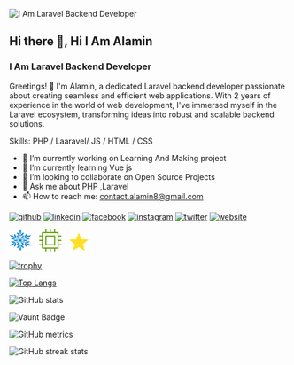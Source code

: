 ![I Am Laravel Backend Developer](https://scontent.fdac152-1.fna.fbcdn.net/v/t39.30808-6/329139394_551750820255225_5542099515308236458_n.jpg?_nc_cat=106&ccb=1-7&_nc_sid=efb6e6&_nc_ohc=f_2fWRpetLUAX8PRxvm&_nc_ht=scontent.fdac152-1.fna&oh=00_AfAkVXzZFp2GxaLSsPWY1bx2q3wQ92pwhlWxjMpMcraK0w&oe=6582864A)

## Hi there 👋, Hi I Am Alamin
### I Am Laravel Backend Developer


Greetings! 👋 I'm Alamin, a dedicated Laravel backend developer passionate about creating seamless and efficient web applications. With 2 years of experience in the world of web development, I've immersed myself in the Laravel ecosystem, transforming ideas into robust and scalable backend solutions.

Skills: PHP / Laaravel/ JS / HTML / CSS

- 🔭 I’m currently working on Learning And Making project 
- 🌱 I’m currently learning Vue js 
- 👯 I’m looking to collaborate on Open Source Projects 
- 💬 Ask me about PHP ,Laravel 
- 📫 How to reach me: contact.alamin8@gmail.com 


[<img src='https://cdn.jsdelivr.net/npm/simple-icons@3.0.1/icons/github.svg' alt='github' height='40'>](https://github.com/https://github.com/developer-alamin)  [<img src='https://cdn.jsdelivr.net/npm/simple-icons@3.0.1/icons/linkedin.svg' alt='linkedin' height='40'>](https://www.linkedin.com/in/https://www.linkedin.com/in/dev-alamin//)  [<img src='https://cdn.jsdelivr.net/npm/simple-icons@3.0.1/icons/facebook.svg' alt='facebook' height='40'>](https://www.facebook.com/https://www.facebook.com/profile.php?id=100066029364421)  [<img src='https://cdn.jsdelivr.net/npm/simple-icons@3.0.1/icons/instagram.svg' alt='instagram' height='40'>](https://www.instagram.com/https://www.instagram.com/alamin53818//)  [<img src='https://cdn.jsdelivr.net/npm/simple-icons@3.0.1/icons/twitter.svg' alt='twitter' height='40'>](https://twitter.com/https://twitter.com/MdAlami57027207)  [<img src='https://cdn.jsdelivr.net/npm/simple-icons@3.0.1/icons/icloud.svg' alt='website' height='40'>](https://mozzline.com/)  

<a href='https://archiveprogram.github.com/'><img src='https://raw.githubusercontent.com/acervenky/animated-github-badges/master/assets/acbadge.gif' width='40' height='40'></a> <a href='https://docs.github.com/en/developers'><img src='https://raw.githubusercontent.com/acervenky/animated-github-badges/master/assets/devbadge.gif' width='40' height='40'></a> <a href='https://stars.github.com/'><img src='https://raw.githubusercontent.com/acervenky/animated-github-badges/master/assets/starbadge.gif' width='35' height='35'></a> 

[![trophy](https://github-profile-trophy.vercel.app/?username=https://github.com/developer-alamin)](https://github.com/ryo-ma/github-profile-trophy)

[![Top Langs](https://github-readme-stats.vercel.app/api/top-langs/?username=https://github.com/developer-alamin)](https://github.com/anuraghazra/github-readme-stats)

![GitHub stats](https://github-readme-stats.vercel.app/api?username=https://github.com/developer-alamin&show_icons=true&count_private=true)  

![Vaunt Badge](https://api.vaunt.dev/v1/github/entities/https://github.com/developer-alamin/contributions?format=svg&private=true)  

![GitHub metrics](https://metrics.lecoq.io/https://github.com/developer-alamin)  

![GitHub streak stats](https://streak-stats.demolab.com/?user=https://github.com/developer-alamin)  

